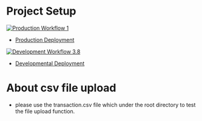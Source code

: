 # Project Setup
[![Production Workflow 1](https://github.com/LaderBen/project4/actions/workflows/prod.yml/badge.svg)](https://github.com/LaderBen/project4/actions/workflows/prod.yml)

* [Production Deployment](https://laderben-project1-production.herokuapp.com/)

[![Development Workflow 3.8](https://github.com/LaderBen/project4/actions/workflows/dev.yml/badge.svg)](https://github.com/LaderBen/project4/actions/workflows/dev.yml)

* [Developmental Deployment](https://laderben-project1-dev.herokuapp.com/)

# About csv file upload
* please use the transaction.csv file which under the root directory to test the file upload function.